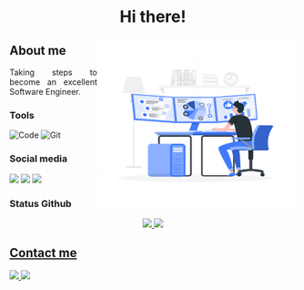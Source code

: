 <h1 align="center"> Hi there! </h1>

<img src="./images/developer.svg" align="right" width="350" height="300" />
  
## About me 

<p align="justify"> 
Taking steps to become an excellent Software Engineer.
</p>

### Tools

![Code](https://img.shields.io/badge/Visual_Studio_Code-0078D4?style=for-the-badge&logo=visual%20studio%20code&logoColor=white)
![Git](https://img.shields.io/badge/Git-F05032?style=for-the-badge&logo=git&logoColor=white)

### Social media

<p align="left">
<a href="https://www.youtube.com/channel/UCaQb0b1i1-s35Ro68c1v6IQ" target="_blank"><img src="https://img.shields.io/badge/YouTube-FF0000?style=for-the-badge&logo=youtube&logoColor=white" target="_blank"></a>
  <a href="https://www.instagram.com/harturalcantara/" alt="Instagram"> <img src="https://img.shields.io/badge/-Instagram-DF0174?style=for-the-badge&logo=instagram&logoColor=white&link=https://www.instagram.com/harturalcantara/"/></a>
  <!-- <a href="https://twitter.com/harturalcantara" target="_blank"><img src="https://img.shields.io/badge/-Twitter-%231DA1F2?style=for-the-badge&logo=twitter&logoColor=white"></a> a -->
  <!-- <a href="https://www.twitch.tv/harturalcantara" target="_blank"><img src="https://img.shields.io/badge/Twitch-9146FF?style=for-the-badge&logo=twitch&logoColor=white" target="_blank"></a> -->
  <!-- <a href="https://www.facebook.com/harturalcantara" alt="Facebook"> -->
  <!-- <img src="https://img.shields.io/badge/-Facebook-3b5998?style=for-the-badge&logo=facebook&logoColor=white&link=https://www.facebook.com/harturalcantara"/></a> -->
  <!-- <a href="https://discord.gg/StVKSSqbnD" target="_blank"><img src="https://img.shields.io/badge/Discord-7289DA?style=for-the-badge&logo=discord&logoColor=white" target="_blank"></a> -->
  <a href="https://www.linkedin.com/in/harturalcantara" alt="Linkedin">
  <img src="https://img.shields.io/badge/-Linkedin-0e76a8?style=for-the-badge&logo=Linkedin&logoColor=white&link=https://www.linkedin.com/in/harturalcantara" /></a>
  
</p>

### Status Github

<div align="center">
  <a href="https://github.com/harturalcantara/">
  <img height="180em" src="https://github-readme-stats.vercel.app/api?username=harturalcantara&show_icons=true&theme=algolia&include_all_commits=true&count_private=true"/>
  <img height="180em" src="https://github-readme-stats.vercel.app/api/top-langs/?username=harturalcantara&layout=compact&langs_count=16&theme=algolia"/>
</div>
  
## Contact me

<div>
<a href = "mailto:harturalcantara@gmail.com">
<img src="https://img.shields.io/badge/-Gmail-%23EA4335?style=for-the-badge&logo=gmail&logoColor=white" target="_blank">
</a>
<a href="https://www.linkedin.com/in/harturalcantara" alt="Linkedin">
  <img src="https://img.shields.io/badge/-Linkedin-0e76a8?style=for-the-badge&logo=Linkedin&logoColor=white&link=https://www.linkedin.com/in/harturalcantara" /></a>
</div>
